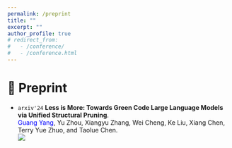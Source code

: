 ```yaml
---
permalink: /preprint
title: ""
excerpt: ""
author_profile: true
# redirect_from: 
#   - /conference/
#   - /conference.html
---
```

<span class='anchor' id='preprint'></span>

# 📰 Preprint

- ``arxiv'24`` **Less is More: Towards Green Code Large Language Models via Unified Structural Pruning**.  
  <span style="color:blue">Guang Yang</span>, Yu Zhou, Xiangyu Zhang, Wei Cheng, Ke Liu, Xiang Chen, Terry Yue Zhuo, and Taolue Chen.  
  [![](https://img.shields.io/badge/arXiv-2412.15921-b31b1b.svg)](https://arxiv.org/abs/2412.15921) 
